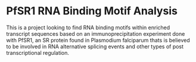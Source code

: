 PfSR1 RNA Binding Motif Analysis
================================

This is a project looking to find RNA binding motifs within enriched transcript sequences based on an immunoprecipitation experiment done with PfSR1, an SR protein found in Plasmodium falciparum thats is believed to be involved in RNA alternative splicing events and other types of post transcriptional regulation.

